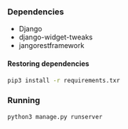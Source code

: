 ### Dependencies

- Django
- django-widget-tweaks
- jangorestframework

#### Restoring dependencies

```bash
pip3 install -r requirements.txr
```

### Running

```bash
python3 manage.py runserver
```